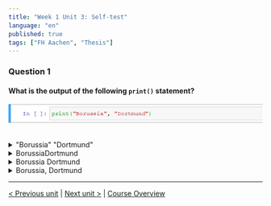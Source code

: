 ```yaml
---
title: "Week 1 Unit 3: Self-test"
language: "en"
published: true
tags: ["FH Aachen", "Thesis"]
---
```


### Question 1

#### What is the output of the following ```print()``` statement?

<img  src="imgs/week1_unit3_f1.png"><br><br>



<details>
	<summary>"Borussia" "Dortmund"</summary>
	❌
</details>


<details>
	<summary>BorussiaDortmund</summary>
	❌
</details>


<details>
	<summary>Borussia Dortmund</summary>
	✅
</details>


<details>
	<summary>Borussia, Dortmund</summary>
	❌
</details>

---

[< Previous unit](/teaching/python-mooc/week1_unit_3_exercise) | [Next unit >](/teaching/python-mooc/week1_unit3_performing_simple_input_and_output) |
[Course Overview](/teaching/python-mooc)